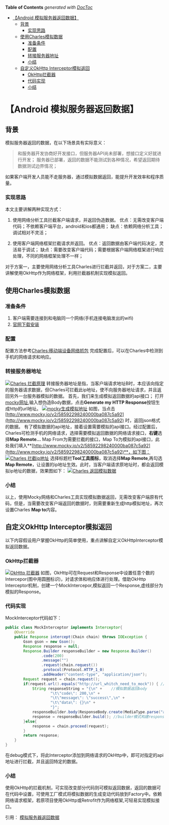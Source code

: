 <!-- START doctoc generated TOC please keep comment here to allow auto update -->
<!-- DON'T EDIT THIS SECTION, INSTEAD RE-RUN doctoc TO UPDATE -->
**Table of Contents**  *generated with [DocToc](https://github.com/thlorenz/doctoc)*

- [【Android 模拟服务器返回数据】](#android-%E6%A8%A1%E6%8B%9F%E6%9C%8D%E5%8A%A1%E5%99%A8%E8%BF%94%E5%9B%9E%E6%95%B0%E6%8D%AE)
  - [背景](#%E8%83%8C%E6%99%AF)
    - [实现思路](#%E5%AE%9E%E7%8E%B0%E6%80%9D%E8%B7%AF)
  - [使用Charles模拟数据](#%E4%BD%BF%E7%94%A8charles%E6%A8%A1%E6%8B%9F%E6%95%B0%E6%8D%AE)
    - [准备条件](#%E5%87%86%E5%A4%87%E6%9D%A1%E4%BB%B6)
    - [配置](#%E9%85%8D%E7%BD%AE)
    - [转接服务器地址](#%E8%BD%AC%E6%8E%A5%E6%9C%8D%E5%8A%A1%E5%99%A8%E5%9C%B0%E5%9D%80)
    - [小结](#%E5%B0%8F%E7%BB%93)
  - [自定义OkHttp Interceptor模拟返回](#%E8%87%AA%E5%AE%9A%E4%B9%89okhttp-interceptor%E6%A8%A1%E6%8B%9F%E8%BF%94%E5%9B%9E)
    - [OkHttp拦截器](#okhttp%E6%8B%A6%E6%88%AA%E5%99%A8)
    - [代码实现](#%E4%BB%A3%E7%A0%81%E5%AE%9E%E7%8E%B0)
    - [小结](#%E5%B0%8F%E7%BB%93-1)

<!-- END doctoc generated TOC please keep comment here to allow auto update -->



# 【Android 模拟服务器返回数据】

## 背景

模拟服务器返回的数据，在以下场景具有实际意义：

> 和服务器开发协商好开发接口，但服务器API尚未部署，想接口定义好就进行开发；
> 服务器已部署，返回的数据不能测试到各种情况，希望返回期待数据测试边界情况；

如果客户端开发人员能不走服务器，通过模拟数据返回，能提升开发效率和程序质量。

### 实现思路

本文主要讲解两种实现方式：

1.  使用网络分析工具拦截客户端请求，并返回伪造数据。
    优点：无需改变客户端代码；不依赖客户端平台，android和ios都通用；
    缺点：依赖网络分析工具；调试相对不灵活；

2.  使用客户端网络框架拦截请求并返回。
    优点：返回数据由客户端代码决定，灵活易于调试；
    缺点：需要改变客户端代码；需要根据客户端网络框架进行响应处理，不同的网络框架处理不一样；

对于方案一，主要使用网络分析工具Charles进行拦截并返回，对于方案二，主要讲解使用OkHttp作为网络框架，利用拦截器机制实现模拟返回。

## 使用Charles模拟数据

### 准备条件

1.  客户端需要连接到和电脑同一个网络(手机连接电脑发出的wifi)
2.  [官网下载安装](https://www.charlesproxy.com/download/)

### 配置

配置方法参考[Charles:移动端设备网络抓包](http://shinelw.com/2016/04/21/about-charles/)
完成配置后，可以在Charles中检测到手机的网络请求和响应。

### 转接服务器地址

[![Charles 拦截原理](http://img.blog.csdn.net/20180116220832800?watermark/2/text/aHR0cDovL2Jsb2cuY3Nkbi5uZXQvbW9pcmEzMw==/font/5a6L5L2T/fontsize/400/fill/I0JBQkFCMA==/dissolve/70/gravity/SouthEast)](http://img.blog.csdn.net/20180116220832800?watermark/2/text/aHR0cDovL2Jsb2cuY3Nkbi5uZXQvbW9pcmEzMw==/font/5a6L5L2T/fontsize/400/fill/I0JBQkFCMA==/dissolve/70/gravity/SouthEast) 
转接服务器地址是指，当客户端请求地址B时，本应该向指定的服务器请求数据，但Charles可拦截此ip地址，使不向服务器地址请求，并且返回另外一台服务器模拟的数据。
首先，我们来生成模拟返回数据的api接口；
打开[mocky网址](http://www.mocky.io/),输入想伪造Body数据，点击**Generate my HTTP Response**按钮生成http的url地址。
[![mocky生成模拟地址](http://img.blog.csdn.net/20180116220826110?watermark/2/text/aHR0cDovL2Jsb2cuY3Nkbi5uZXQvbW9pcmEzMw==/font/5a6L5L2T/fontsize/400/fill/I0JBQkFCMA==/dissolve/70/gravity/SouthEast)](http://img.blog.csdn.net/20180116220826110?watermark/2/text/aHR0cDovL2Jsb2cuY3Nkbi5uZXQvbW9pcmEzMw==/font/5a6L5L2T/fontsize/400/fill/I0JBQkFCMA==/dissolve/70/gravity/SouthEast) 
如图，当点击[http://www.mocky.io/v2/58592298240000ba087c5a92](http://www.mocky.io/v2/58592298240000ba087c5a92) 时，返回json格式的数据。
有了模拟数据的api地址，接着设置需要模拟的api接口。经过配置后，Charles可检测手机的网络请求，选择需要模拟返回数据的网络请求接口，**右键**选择**Map Remote…**
Map From为需要拦截的接口，Map To为模拟的api接口，此处我们填入**[http://www.mocky.io/v2/58592298240000ba087c5a92](http://www.mocky.io/v2/58592298240000ba087c5a92)**，如下图：
[![Charles 拦截ip地址](http://img.blog.csdn.net/20180116220820038?watermark/2/text/aHR0cDovL2Jsb2cuY3Nkbi5uZXQvbW9pcmEzMw==/font/5a6L5L2T/fontsize/400/fill/I0JBQkFCMA==/dissolve/70/gravity/SouthEast)](http://img.blog.csdn.net/20180116220820038?watermark/2/text/aHR0cDovL2Jsb2cuY3Nkbi5uZXQvbW9pcmEzMw==/font/5a6L5L2T/fontsize/400/fill/I0JBQkFCMA==/dissolve/70/gravity/SouthEast) 
选择标题栏**Tool工具图标**，取消选择**Map Remote**,再勾选**Map Remote**，让设置的ip地址生效。此时，当客户端请求原地址时，都会返回模拟ip地址的数据，效果图如下：
[![Charles 返回模拟数据](http://img.blog.csdn.net/20180116220812454?watermark/2/text/aHR0cDovL2Jsb2cuY3Nkbi5uZXQvbW9pcmEzMw==/font/5a6L5L2T/fontsize/400/fill/I0JBQkFCMA==/dissolve/70/gravity/SouthEast)](http://img.blog.csdn.net/20180116220812454?watermark/2/text/aHR0cDovL2Jsb2cuY3Nkbi5uZXQvbW9pcmEzMw==/font/5a6L5L2T/fontsize/400/fill/I0JBQkFCMA==/dissolve/70/gravity/SouthEast) 

### 小结

以上，使用Mocky网络和Charles工具实现模拟数据返回，无需改变客户端原有代码，但是，当需要改变客户端返回的数据时，则需要重新生成http模拟地址，再次设置Charles **Map to**内容。

## 自定义OkHttp Interceptor模拟返回

以下内容假设用户掌握OkHttp的简单使用，重点讲解自定义OkHttpInterceptor模拟返回数据。

### OkHttp拦截器

[![OkHttp 拦截器](http://img.blog.csdn.net/20180116220804324?watermark/2/text/aHR0cDovL2Jsb2cuY3Nkbi5uZXQvbW9pcmEzMw==/font/5a6L5L2T/fontsize/400/fill/I0JBQkFCMA==/dissolve/70/gravity/SouthEast)](http://img.blog.csdn.net/20180116220804324?watermark/2/text/aHR0cDovL2Jsb2cuY3Nkbi5uZXQvbW9pcmEzMw==/font/5a6L5L2T/fontsize/400/fill/I0JBQkFCMA==/dissolve/70/gravity/SouthEast) 
如图，OkHttp可在Request和Response中设置任意个数的Intercepor(图中用圆圈标识)，对请求体和响应体进行处理。借助OkHttp Interceptor机制，创建一个MockIntercepor,模拟返回一个Response,虚线部分为模拟的Response。

### 代码实现

MockInterceptor代码如下：

```java
public class MockInterceptor implements Interceptor{
    @Override
    public Response intercept(Chain chain) throws IOException {
        Gson gson = new Gson();
        Response response = null;
        Response.Builder responseBuilder = new Response.Builder()
                .code(200)
                .message("")
                .request(chain.request())
                .protocol(Protocol.HTTP_1_0)
                .addHeader("content-type", "application/json");
        Request request = chain.request();
        if(request.url().equals("http://url_whitch_need_to_mock")) { //拦截指定地址
            String responseString = "{\n" +    //模拟数据返回body
                    "\t\"code\": 200,\n" +
                    "\t\"message\": \"success\",\n" +
                    "\t\"data\": {}\n" +
                    "}";
            responseBuilder.body(ResponseBody.create(MediaType.parse("application/json"), responseString.getBytes()));//将数据设置到body中
            response = responseBuilder.build(); //builder模式构建response
        }else{
            response = chain.proceed(request);
        }
        return response;
    }
}
```

在debug模式下，将此Interceptor添加到网络请求的OkHttp中，即可对指定的api地址进行拦截，并且返回特定的数据。

### 小结

使用OkHttp的拦截机制，可实现改变部分代码则可模拟返回数据，返回的数据可在代码中设置，可使用工厂模式将模拟数据的生成变动代码放到Factory中。依赖网络请求框架，若原项目使用OkHttp或Retrofit作为网络框架,可轻易实现模拟接口。


引用：
[模拟服务器返回数据](https://yuanjunli.github.io/2016/12/15/%E6%A8%A1%E6%8B%9F%E6%9C%8D%E5%8A%A1%E5%99%A8%E8%BF%94%E5%9B%9E%E6%95%B0%E6%8D%AE/)



